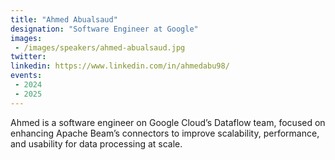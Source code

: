 ```yaml
---
title: "Ahmed Abualsaud"
designation: "Software Engineer at Google"
images:
 - /images/speakers/ahmed-abualsaud.jpg
twitter: 
linkedin: https://www.linkedin.com/in/ahmedabu98/
events:
 - 2024
 - 2025
---
```


Ahmed is a software engineer on Google Cloud’s Dataflow team, focused on enhancing Apache Beam’s connectors to improve scalability, performance, and usability for data processing at scale.